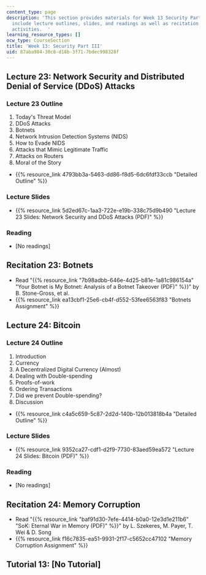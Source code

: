```yaml
---
content_type: page
description: 'This section provides materials for Week 13 Security Part III. Materials
  include lecture outlines, slides, and readings as well as recitation and assignment
  activities.  '
learning_resource_types: []
ocw_type: CourseSection
title: 'Week 13: Security Part III'
uid: 87aba984-30c8-d18b-3f71-7bdec998328f
---
```


Lecture 23: Network Security and Distributed Denial of Service (DDoS) Attacks
-----------------------------------------------------------------------------

### Lecture 23 Outline

1.  Today's Threat Model
2.  DDoS Attacks
3.  Botnets
4.  Network Intrusion Detection Systems (NIDS)
5.  How to Evade NIDS
6.  Attacks that Mimic Legitimate Traffic
7.  Attacks on Routers
8.  Moral of the Story

*   {{% resource_link 4793bb3a-5463-dd86-f8d5-6dc6fdf33ccb "Detailed Outline" %}}

### Lecture Slides

*   {{% resource_link 5d2ed67c-1aa3-722e-e19b-338c75d9b490 "Lecture 23 Slides: Network Security and DDoS Attacks (PDF)" %}}

### Reading

*   \[No readings\]

Recitation 23: Botnets
----------------------

*   Read "{{% resource_link "7b98adbb-646e-4d25-b81e-1a81c986154a" "Your Botnet is My Botnet: Analysis of a Botnet Takeover (PDF)" %}}" by B. Stone-Gross, et al.
*   {{% resource_link ea13cbf1-25e6-cb4f-d552-53fee6563f83 "Botnets Assignment" %}}

Lecture 24: Bitcoin
-------------------

### Lecture 24 Outline

1.  Introduction
2.  Currency
3.  A Decentralized Digital Currency (Almost)
4.  Dealing with Double-spending
5.  Proofs-of-work
6.  Ordering Transactions
7.  Did we prevent Double-spending?
8.  Discussion

*   {{% resource_link c4a5c659-5c87-2d2d-140b-12b013818b4a "Detailed Outline" %}}

### Lecture Slides

*   {{% resource_link 9352ca27-cdf1-d2f9-7730-83aed59ea572 "Lecture 24 Slides: Bitcoin (PDF)" %}}

### Reading

*   \[No readings\]

Recitation 24: Memory Corruption
--------------------------------

*   Read "{{% resource_link "baf91d30-7efe-4414-b0a0-12e3d1e211b6" "SoK: Eternal War in Memory (PDF)" %}}" by L. Szekeres, M. Payer, T. Wei & D. Song
*   {{% resource_link f16c7835-ea51-9931-2f17-c5652cc47102 "Memory Corruption Assignment" %}}

Tutorial 13: \[No Tutorial\]
----------------------------